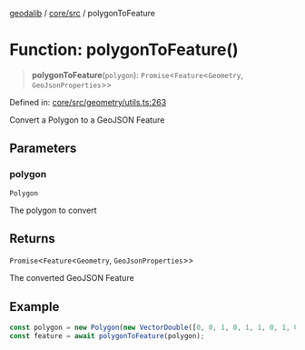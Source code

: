 [geodalib](../../../modules.md) / [core/src](../index.md) / polygonToFeature

# Function: polygonToFeature()

> **polygonToFeature**(`polygon`): `Promise`\<`Feature`\<`Geometry`, `GeoJsonProperties`\>\>

Defined in: [core/src/geometry/utils.ts:263](https://github.com/GeoDaCenter/geoda-lib/blob/fd732718ef3d9fb5e87d0aa5ef9ee659a7cf3f31/js/packages/core/src/geometry/utils.ts#L263)

Convert a Polygon to a GeoJSON Feature

## Parameters

### polygon

`Polygon`

The polygon to convert

## Returns

`Promise`\<`Feature`\<`Geometry`, `GeoJsonProperties`\>\>

The converted GeoJSON Feature

## Example

```ts
const polygon = new Polygon(new VectorDouble([0, 0, 1, 0, 1, 1, 0, 1, 0, 0]), new VectorUInt([0, 1, 2, 3, 4]), new VectorUInt([0, 1, 2, 3, 4]), new VectorUInt([0, 1, 2, 3, 4]), true, false);
const feature = await polygonToFeature(polygon);
```
